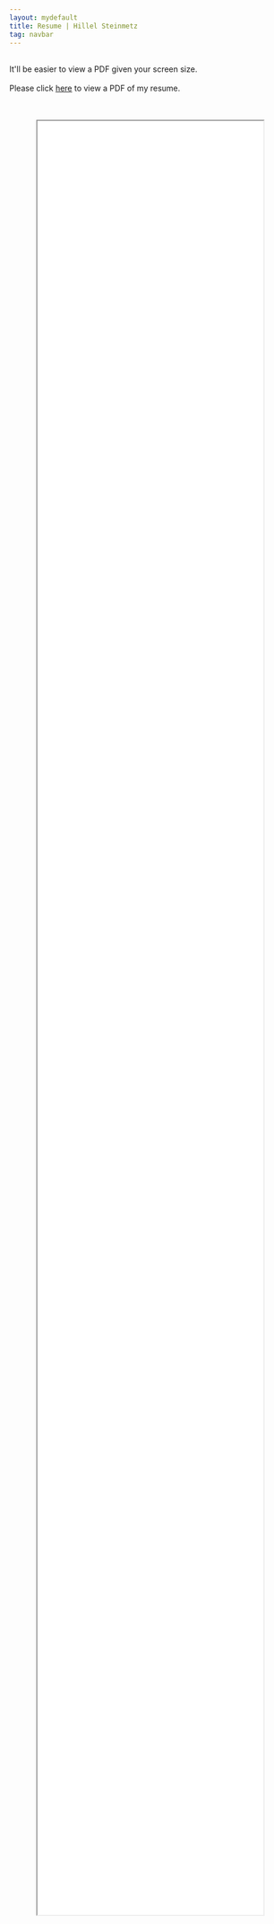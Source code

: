 ```yaml
---
layout: mydefault
title: Resume | Hillel Steinmetz
tag: navbar
---
```


<div class="mobilecont">
</div>
<p class="mobile">
<br>
It'll be easier to view a PDF given your screen size.
<br><br>
Please click <a href="/content/resume-hasteinmetz-revised2.pdf">here</a> to view a PDF of my resume.
</p>
<div align="center" style="height: 80vh;"> <br><br>
  <iframe src="/content/resume-hasteinmetz-revised2.pdf" width="80%" height="100%"></iframe>
</div><br><br>
